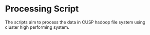 # Processing Script
The scripts aim to process the data in CUSP hadoop file system using cluster high performing system.
